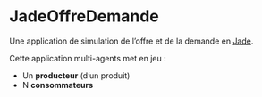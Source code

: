 # JadeOffreDemande
Une application de simulation de l’offre et de la demande en [Jade](http://jade.tilab.com/).

Cette application multi-agents met en jeu :
* Un **producteur** (d’un produit)
* N **consommateurs**
